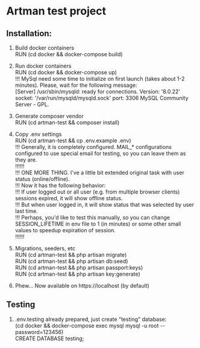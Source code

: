 # Artman test project

## Installation:

1. Build docker containers<br />
RUN (cd docker && docker-compose build)

2. Run docker containers<br />
RUN (cd docker && docker-compose up)<br />
!!! MySql need some time to initialize on first launch (takes about 1-2 minutes). Please, wait for the following message:<br />
[Server] /usr/sbin/mysqld: ready for connections. Version: '8.0.22'  socket: '/var/run/mysqld/mysqld.sock'  port: 3306  MySQL Community Server - GPL.

3. Generate composer vendor<br />
RUN (cd artman-test && composer install)

4. Copy .env settings<br />
RUN (cd artman-test && cp .env.example .env)<br />
!!! Generally, it is completely configured. MAIL_* configurations configured to use special email for testing, so you can leave them as they are.<br />
!!!!!!<br />
!!! ONE MORE THING. I've a little bit extended original task with user status (online/offline).<br />
!!! Now it has the following behavior:<br />
!!!    If user logged out or all user (e.g. from multiple browser clients) sessions expired, it will show offline status.<br />
!!!    But when user logged in, it will show status that was selected by user last time.<br />
!!!    Perhaps, you'd like to test this manually, so you can change SESSION_LIFETIME in env file to 1 (in minutes) or some other small values to speedup expiration of session.<br />
!!!!!!<br />

5. Migrations, seeders, etc<br />
RUN (cd artman-test && php artisan migrate)<br />
RUN (cd artman-test && php artisan db:seed)<br />
RUN (cd artman-test && php artisan passport:keys)<br />
RUN (cd artman-test && php artisan key:generate)<br />

6. Phew...
Now available on https://localhost (by default)<br />

## Testing

1. .env.testing already prepared, just create "testing" database:<br />
(cd docker && docker-compose exec mysql mysql -u root --password=123456)<br />
CREATE DATABASE testing;
